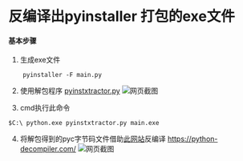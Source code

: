 # 反编译出pyinstaller 打包的exe文件
#### 基本步骤
1. 生成exe文件
``` 
    pyinstaller -F main.py
 ```
2. 使用解包程序
[pyinstxtractor.py](https://github.com/countercept/python-exe-unpacker/blob/master/pyinstxtractor.py)
![网页截图](./QQ截图20201105181446.png)

3. cmd执行此命令
```
$C:\ python.exe pyinstxtractor.py main.exe
```
4. 将解包得到的pyc字节码文件借助[此网站](https://python-decompiler.com/)反编译
https://python-decompiler.com/
![网页截图](./QQ截图20201105181018.png)

